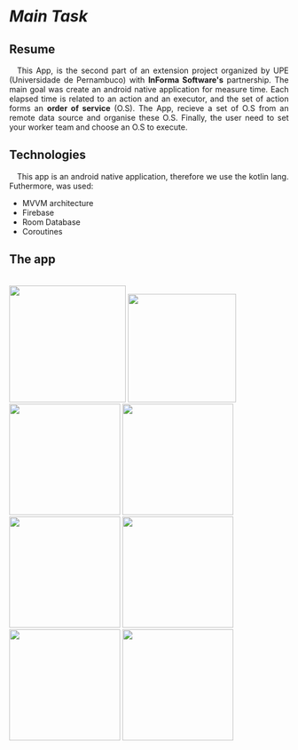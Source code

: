 # *Main Task*
## Resume
<p align="justify">&emsp;This App, is the second part of an extension project organized by UPE (Universidade de Pernambuco) with <b>InForma Software's</b> partnership. The main goal was create an android native application for measure time. Each elapsed time is related to an action and an executor, and the set of action forms an <b>order of service</b> (O.S). The App, recieve a set of O.S from an remote data source and organise these O.S. Finally, the user need to set your worker team and choose an O.S to execute. </p>
 
## Technologies
<p align="justify">&emsp;This app is an android native application, therefore we use the kotlin lang. Futhermore, was used: </p>

 * MVVM architecture
 * Firebase
 * Room Database
 * Coroutines
   
 ## The app

 <div style="display: block"><br/>
 <img src="https://user-images.githubusercontent.com/48036188/196489798-c3ea3ee9-5e53-4a96-9eee-821fe4c0b808.jpg" width="210"/>
 <img src="https://user-images.githubusercontent.com/48036188/196489790-e13a4d1f-2680-4233-9a11-b7d3b7dd43a9.jpg" width="195"/>
<img src="https://user-images.githubusercontent.com/48036188/196488085-a1df9e60-291b-4922-99ae-fca7aeae7ef1.jpg" width="200"/>
<img src="https://user-images.githubusercontent.com/48036188/196488105-8e57d382-6679-4d09-9650-57a88916c4ef.jpg" width="200"/>
<img src="https://user-images.githubusercontent.com/48036188/196488090-3848d4c8-f8b5-4b8a-9053-e9d491b0f6fb.jpg" width="200"/>
<img src="https://user-images.githubusercontent.com/48036188/196488094-03a2be0c-2bf5-408b-89da-3b4136cdce86.jpg" width="200"/>
<img src="https://user-images.githubusercontent.com/48036188/196488098-a3cae1db-f32d-482f-855e-15601064ee4b.jpg" width="200"/>
<img src="https://user-images.githubusercontent.com/48036188/196488103-f9e6624a-358a-4074-af8a-b6ecbb750003.jpg" width="200"/>

<div/>
   
